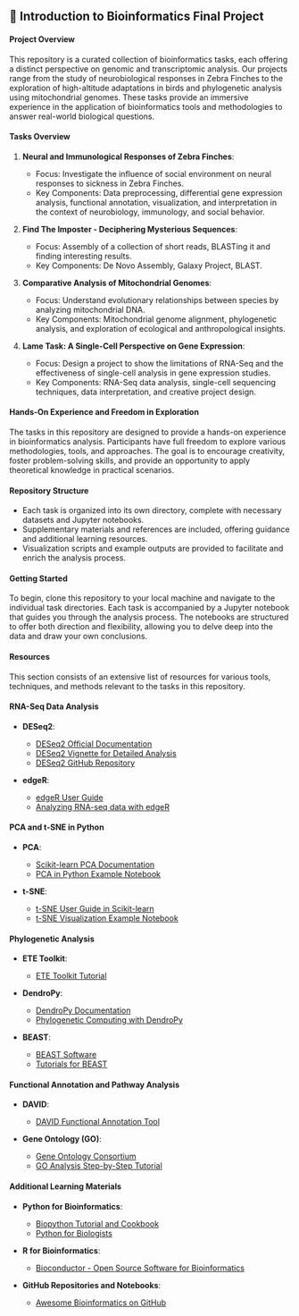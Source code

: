 ## 🧬 Introduction to Bioinformatics Final Project

#### Project Overview

This repository is a curated collection of bioinformatics tasks, each offering a distinct perspective on genomic and transcriptomic analysis. Our projects range from the study of neurobiological responses in Zebra Finches to the exploration of high-altitude adaptations in birds and phylogenetic analysis using mitochondrial genomes. These tasks provide an immersive experience in the application of bioinformatics tools and methodologies to answer real-world biological questions.

#### Tasks Overview

1. **Neural and Immunological Responses of Zebra Finches**:
   - Focus: Investigate the influence of social environment on neural responses to sickness in Zebra Finches.
   - Key Components: Data preprocessing, differential gene expression analysis, functional annotation, visualization, and interpretation in the context of neurobiology, immunology, and social behavior.

2. **Find The Imposter - Deciphering Mysterious Sequences**:
   - Focus: Assembly of a collection of short reads, BLASTing it and finding interesting results.
   - Key Components: De Novo Assembly, Galaxy Project, BLAST.

3. **Comparative Analysis of Mitochondrial Genomes**:
   - Focus: Understand evolutionary relationships between species by analyzing mitochondrial DNA.
   - Key Components: Mitochondrial genome alignment, phylogenetic analysis, and exploration of ecological and anthropological insights.

4. **Lame Task: A Single-Cell Perspective on Gene Expression**:
   - Focus: Design a project to show the limitations of RNA-Seq and the effectiveness of single-cell analysis in gene expression studies.
   - Key Components: RNA-Seq data analysis, single-cell sequencing techniques, data interpretation, and creative project design.

#### Hands-On Experience and Freedom in Exploration

The tasks in this repository are designed to provide a hands-on experience in bioinformatics analysis. Participants have full freedom to explore various methodologies, tools, and approaches. The goal is to encourage creativity, foster problem-solving skills, and provide an opportunity to apply theoretical knowledge in practical scenarios.

#### Repository Structure

- Each task is organized into its own directory, complete with necessary datasets and Jupyter notebooks.
- Supplementary materials and references are included, offering guidance and additional learning resources.
- Visualization scripts and example outputs are provided to facilitate and enrich the analysis process.

#### Getting Started

To begin, clone this repository to your local machine and navigate to the individual task directories. Each task is accompanied by a Jupyter notebook that guides you through the analysis process. The notebooks are structured to offer both direction and flexibility, allowing you to delve deep into the data and draw your own conclusions.

#### Resources

This section consists of an extensive list of resources for various tools, techniques, and methods relevant to the tasks in this repository.

#### RNA-Seq Data Analysis

- **DESeq2**:
  - [DESeq2 Official Documentation](https://bioconductor.org/packages/release/bioc/html/DESeq2.html)
  - [DESeq2 Vignette for Detailed Analysis](https://bioconductor.org/packages/release/bioc/vignettes/DESeq2/inst/doc/DESeq2.html)
  - [DESeq2 GitHub Repository](https://github.com/mikelove/DESeq2)

- **edgeR**:
  - [edgeR User Guide](https://bioconductor.org/packages/release/bioc/vignettes/edgeR/inst/doc/edgeRUsersGuide.pdf)
  - [Analyzing RNA-seq data with edgeR](https://f1000research.com/articles/5-1438)

#### PCA and t-SNE in Python

- **PCA**:
  - [Scikit-learn PCA Documentation](https://scikit-learn.org/stable/modules/generated/sklearn.decomposition.PCA.html)
  - [PCA in Python Example Notebook](https://github.com/dataprofessor/code/blob/master/python/PCA_analysis.ipynb)

- **t-SNE**:
  - [t-SNE User Guide in Scikit-learn](https://scikit-learn.org/stable/modules/generated/sklearn.manifold.TSNE.html)
  - [t-SNE Visualization Example Notebook](https://github.com/oreillymedia/t-SNE-tutorial)

#### Phylogenetic Analysis

- **ETE Toolkit**:
  - [ETE Toolkit Tutorial](http://etetoolkit.org/docs/latest/tutorial/tutorial_phylogeny.html)

- **DendroPy**:
  - [DendroPy Documentation](https://dendropy.org/)
  - [Phylogenetic Computing with DendroPy](https://academic.oup.com/sysbio/article/59/3/339/1702852)

- **BEAST**:
  - [BEAST Software](https://www.beast2.org/)
  - [Tutorials for BEAST](https://taming-the-beast.org/tutorials/)

#### Functional Annotation and Pathway Analysis

- **DAVID**:
  - [DAVID Functional Annotation Tool](https://david.ncifcrf.gov/)

- **Gene Ontology (GO)**:
  - [Gene Ontology Consortium](http://geneontology.org/)
  - [GO Analysis Step-by-Step Tutorial](https://www.bioconductor.org/help/course-materials/2011/CSAMA/labs/lab02-GOanalysis/GOanalysis.pdf)

#### Additional Learning Materials

- **Python for Bioinformatics**:
  - [Biopython Tutorial and Cookbook](https://biopython.org/DIST/docs/tutorial/Tutorial.html)
  - [Python for Biologists](https://pythonforbiologists.com/)

- **R for Bioinformatics**:
  - [Bioconductor - Open Source Software for Bioinformatics](https://www.bioconductor.org/)

- **GitHub Repositories and Notebooks**:
  - [Awesome Bioinformatics on GitHub](https://github.com/danielecook/Awesome-Bioinformatics)
